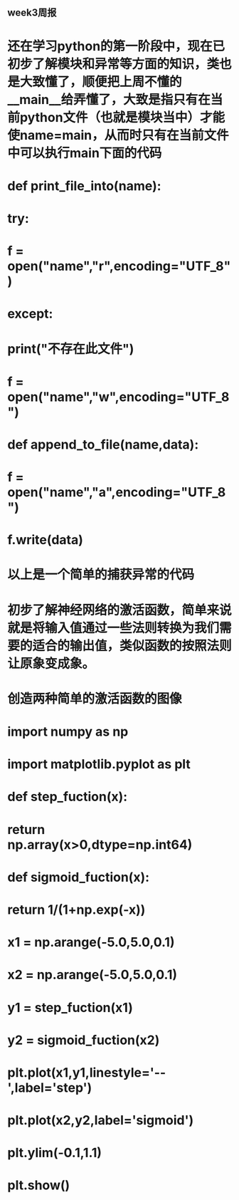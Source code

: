 ## week3周报
# 还在学习python的第一阶段中，现在已初步了解模块和异常等方面的知识，类也是大致懂了，顺便把上周不懂的__main__给弄懂了，大致是指只有在当前python文件（也就是模块当中）才能使name=main，从而时只有在当前文件中可以执行main下面的代码
# def print_file_into(name):
#    try:
#        f = open("name","r",encoding="UTF_8")
#   except:
#        print("不存在此文件")
#        f = open("name","w",encoding="UTF_8")
# def append_to_file(name,data):
#    f = open("name","a",encoding="UTF_8")
#    f.write(data)
# 以上是一个简单的捕获异常的代码
# 初步了解神经网络的激活函数，简单来说就是将输入值通过一些法则转换为我们需要的适合的输出值，类似函数的按照法则让原象变成象。
# 创造两种简单的激活函数的图像
# import numpy as np
# import matplotlib.pyplot as plt
# def step_fuction(x):
#    return np.array(x>0,dtype=np.int64)
# def sigmoid_fuction(x):
#    return 1/(1+np.exp(-x)) 
# x1 = np.arange(-5.0,5.0,0.1)
# x2 = np.arange(-5.0,5.0,0.1) 
# y1 = step_fuction(x1) 
# y2 = sigmoid_fuction(x2)
# plt.plot(x1,y1,linestyle='--',label='step')
# plt.plot(x2,y2,label='sigmoid')
# plt.ylim(-0.1,1.1)
# plt.show()
